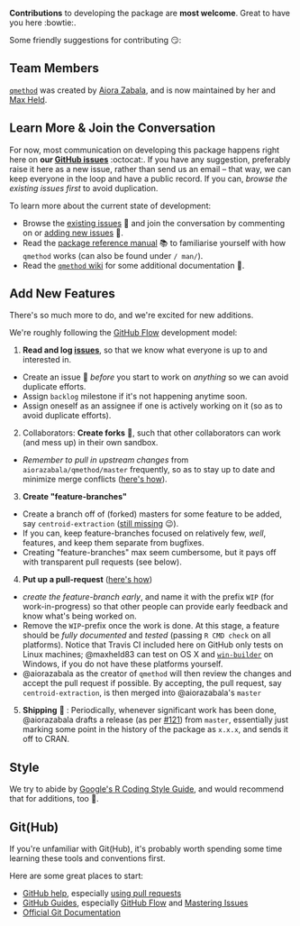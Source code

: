 
**Contributions** to developing the package are **most welcome**.
Great to have you here :bowtie:.

Some friendly suggestions for contributing :smirk::


## Team Members

[`qmethod`](https://github.com/aiorazabala/qmethod) was created by [Aiora Zabala](http://www.landecon.cam.ac.uk/directory/aiora-zabala), and is now maintained by her and [Max Held](http://www.maxheld.de).


## Learn More & Join the Conversation

For now, most communication on developing this package happens right here on **our [GitHub issues](https://github.com/aiorazabala/qmethod/issues)** :octocat:.
If you have any suggestion, preferably raise it here as a new issue, rather than send us an email – that way, we can keep everyone in the loop and have a public record.
If you can, *browse the existing issues first* to avoid duplication.

To learn more about the current state of development:

- Browse the [existing issues](https://github.com/aiorazabala/qmethod/issues) :eyes: and join the conversation by commenting on or  [adding new issues](https://github.com/aiorazabala/qmethod/issues/new) :speech_balloon:.
- Read the [package reference manual](http://cran.r-project.org/web/packages/qmethod/qmethod.pdf) :books: to familiarise yourself with how `qmethod` works (can also be found under `/ man/`).
- Read the [`qmethod` wiki](https://github.com/aiorazabala/qmethod/wiki) for some additional documentation :notebook:.


## Add New Features

There's so much more to do, and we're excited for new additions.

We're roughly following the [GitHub Flow](https://guides.github.com/introduction/flow/) development model:

1. **Read and log [issues](https://github.com/aiorazabala/qmethod/issues)**, so that we know what everyone is up to and interested in.
  - Create an issue :memo: *before* you start to work on *anything* so we can avoid duplicate efforts.
  -  Assign `backlog` milestone if it's not happening anytime soon.
  -  Assign oneself as an assignee if one is actively working on it (so as to avoid duplicate efforts).
2. Collaborators: **Create forks** :fork_and_knife:, such that other collaborators can work (and mess up) in their own sandbox.
  - *Remember to pull in upstream changes* from `aiorazabala/qmethod/master` frequently, so as to stay up to date and minimize merge conflicts ([here's how](https://help.github.com/articles/syncing-a-fork/)).
3. **Create "feature-branches"**
  - Create a branch off of (forked) masters for some feature to be added, say `centroid-extraction` ([still missing](https://github.com/aiorazabala/qmethod/issues/15) :wink:).
  - If you can, keep feature-branches focused on relatively few, *well*, features, and keep them separate from bugfixes.
  - Creating "feature-branches" max seem cumbersome, but it pays off with transparent pull requests (see below).
4. **Put up a pull-request** ([here's how](https://help.github.com/articles/using-pull-requests/))
  - *create the feature-branch early*, and name it with the prefix `WIP` (for work-in-progress) so that other people can provide early feedback and know what's being worked on.
  - Remove the `WIP`-prefix once the work is done.
    At this stage, a feature should be *fully documented* and *tested* (passing `R CMD check` on all platforms).
    Notice that Travis CI included here on GitHub only tests on Linux machines; @maxheld83 can test on OS X and [`win-builder`](http://win-builder.r-project.org/) on Windows, if you do not have these platforms yourself.
  - @aiorazabala as the creator of `qmethod` will then review the changes and accept the pull request if possible. 
  By accepting, the pull request, say `centroid-extraction`, is then merged into @aiorazabala's `master`
5. **Shipping** :ship: : Periodically, whenever significant work has been done, @aiorazabala drafts a release (as per [#121](https://github.com/aiorazabala/qmethod/issues/121)) from `master`, essentially just marking some point in the history of the package as `x.x.x`, and sends it off to CRAN.


## Style

We try to abide by [Google's R Coding Style Guide](https://google-styleguide.googlecode.com/svn/trunk/Rguide.xml), and would recommend that for additions, too :lipstick:.


## Git(Hub)

If you're unfamiliar with Git(Hub), it's probably worth spending some time learning these tools and conventions first.

Here are some great places to start:

- [GitHub help](https://help.github.com), especially [using pull requests](https://help.github.com/articles/using-pull-requests/)
- [GitHub Guides](https://help.github.com/articles/using-pull-requests/), especially [GitHub Flow](https://guides.github.com/introduction/flow) and [Mastering Issues](https://guides.github.com/features/issues)
- [Official Git Documentation](https://git-scm.com/doc)
